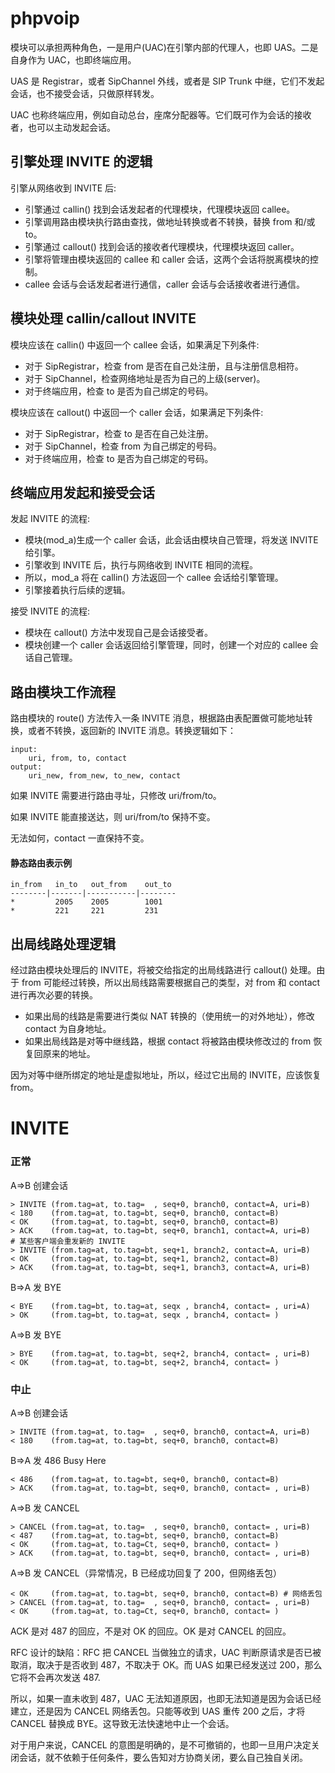 # phpvoip

模块可以承担两种角色，一是用户(UAC)在引擎内部的代理人，也即 UAS。二是自身作为 UAC，也即终端应用。

UAS 是 Registrar，或者 SipChannel 外线，或者是 SIP Trunk 中继，它们不发起会话，也不接受会话，只做原样转发。

UAC 也称终端应用，例如自动总台，座席分配器等。它们既可作为会话的接收者，也可以主动发起会话。


## 引擎处理 INVITE 的逻辑

引擎从网络收到 INVITE 后:

* 引擎通过 callin() 找到会话发起者的代理模块，代理模块返回 callee。
* 引擎调用路由模块执行路由查找，做地址转换或者不转换，替换 from 和/或 to。
* 引擎通过 callout() 找到会话的接收者代理模块，代理模块返回 caller。
* 引擎将管理由模块返回的 callee 和 caller 会话，这两个会话将脱离模块的控制。
* callee 会话与会话发起者进行通信，caller 会话与会话接收者进行通信。


## 模块处理 callin/callout INVITE

模块应该在 callin() 中返回一个 callee 会话，如果满足下列条件:

* 对于 SipRegistrar，检查 from 是否在自己处注册，且与注册信息相符。
* 对于 SipChannel，检查网络地址是否为自己的上级(server)。
* 对于终端应用，检查 to 是否为自己绑定的号码。

模块应该在 callout() 中返回一个 caller 会话，如果满足下列条件:

* 对于 SipRegistrar，检查 to 是否在自己处注册。
* 对于 SipChannel，检查 from 为自己绑定的号码。
* 对于终端应用，检查 to 是否为自己绑定的号码。


## 终端应用发起和接受会话

发起 INVITE 的流程:

* 模块(mod_a)生成一个 caller 会话，此会话由模块自己管理，将发送 INVITE 给引擎。
* 引擎收到 INVITE 后，执行与网络收到 INVITE 相同的流程。
* 所以，mod_a 将在 callin() 方法返回一个 callee 会话给引擎管理。
* 引擎接着执行后续的逻辑。

接受 INVITE 的流程:

* 模块在 callout() 方法中发现自己是会话接受者。
* 模块创建一个 caller 会话返回给引擎管理，同时，创建一个对应的 callee 会话自己管理。


## 路由模块工作流程

路由模块的 route() 方法传入一条 INVITE 消息，根据路由表配置做可能地址转换，或者不转换，返回新的 INVITE 消息。转换逻辑如下：

```
input:
	uri, from, to, contact
output:
	uri_new, from_new, to_new, contact
```

如果 INVITE 需要进行路由寻址，只修改 uri/from/to。

如果 INVITE 能直接送达，则 uri/from/to 保持不变。

无法如何，contact 一直保持不变。

#### 静态路由表示例

```
in_from   in_to   out_from    out_to
--------|-------|-----------|--------
*         2005    2005        1001
*         221     221         231
```

## 出局线路处理逻辑

经过路由模块处理后的 INVITE，将被交给指定的出局线路进行 callout() 处理。由于 from 可能经过转换，所以出局线路需要根据自己的类型，对 from 和 contact 进行再次必要的转换。

* 如果出局的线路是需要进行类似 NAT 转换的（使用统一的对外地址），修改 contact 为自身地址。
* 如果出局线路是对等中继线路，根据 contact 将被路由模块修改过的 from 恢复回原来的地址。

因为对等中继所绑定的地址是虚拟地址，所以，经过它出局的 INVITE，应该恢复 from。



# INVITE

### 正常

A=>B 创建会话

	> INVITE (from.tag=at, to.tag=  , seq+0, branch0, contact=A, uri=B)
	< 180    (from.tag=at, to.tag=bt, seq+0, branch0, contact=B)
	< OK     (from.tag=at, to.tag=bt, seq+0, branch0, contact=B)
	> ACK    (from.tag=at, to.tag=bt, seq+0, branch1, contact=A, uri=B)
	# 某些客户端会重发新的 INVITE
	> INVITE (from.tag=at, to.tag=bt, seq+1, branch2, contact=A, uri=B)
	< OK     (from.tag=at, to.tag=bt, seq+1, branch2, contact=B)
	> ACK    (from.tag=at, to.tag=bt, seq+1, branch3, contact=A, uri=B)

B=>A 发 BYE

	< BYE    (from.tag=bt, to.tag=at, seqx , branch4, contact= , uri=A)
	> OK     (from.tag=bt, to.tag=at, seqx , branch4, contact= )

A=>B 发 BYE

	> BYE    (from.tag=at, to.tag=bt, seq+2, branch4, contact= , uri=B)
	< OK     (from.tag=at, to.tag=bt, seq+2, branch4, contact= )

### 中止

A=>B 创建会话

	> INVITE (from.tag=at, to.tag=  , seq+0, branch0, contact=A, uri=B)
	< 180    (from.tag=at, to.tag=bt, seq+0, branch0, contact=B)

B=>A 发 486 Busy Here

	< 486    (from.tag=at, to.tag=bt, seq+0, branch0, contact=B)
	> ACK    (from.tag=at, to.tag=bt, seq+0, branch0, contact= , uri=B)

A=>B 发 CANCEL

	> CANCEL (from.tag=at, to.tag=  , seq+0, branch0, contact= , uri=B)
	< 487    (from.tag=at, to.tag=bt, seq+0, branch0, contact=B)
	< OK     (from.tag=at, to.tag=Ct, seq+0, branch0, contact= )
	> ACK    (from.tag=at, to.tag=bt, seq+0, branch0, contact= , uri=B)

A=>B 发 CANCEL（异常情况，B 已经成功回复了 200，但网络丢包）

	< OK     (from.tag=at, to.tag=bt, seq+0, branch0, contact=B) # 网络丢包
	> CANCEL (from.tag=at, to.tag=  , seq+0, branch0, contact= , uri=B)
	< OK     (from.tag=at, to.tag=Ct, seq+0, branch0, contact= )

ACK 是对 487 的回应，不是对 OK 的回应。OK 是对 CANCEL 的回应。

RFC 设计的缺陷：RFC 把 CANCEL 当做独立的请求，UAC 判断原请求是否已被取消，取决于是否收到 487，不取决于 OK。而 UAS 如果已经发送过 200，那么它将不会再次发送 487.

所以，如果一直未收到 487，UAC 无法知道原因，也即无法知道是因为会话已经建立，还是因为 CANCEL 网络丢包。只能等收到 UAS 重传 200 之后，才将 CANCEL 替换成 BYE。这导致无法快速地中止一个会话。

对于用户来说，CANCEL 的意图是明确的，是不可撤销的，也即一旦用户决定关闭会话，就不依赖于任何条件，要么告知对方协商关闭，要么自己独自关闭。




